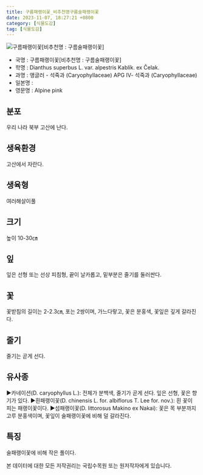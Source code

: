 ```yaml
---
title: 구름패랭이꽃_비추천명구름술패랭이꽃
date: 2023-11-07, 18:27:21 +0800
category: [식물도감]
tag: [식물도감]
---
```




![구름패랭이꽃[비추천명 : 구름술패랭이꽃]](http://www.nature.go.kr/fileUpload/plants/basic/Caryophyllaceae/Dianthus/9083/9083_1_th2.jpg)
- 국명 : 구름패랭이꽃[비추천명 : 구름술패랭이꽃]
- 학명 : Dianthus superbus L. var. alpestris Kablík. ex Čelak.
- 과명 : 앵글러 - 석죽과 (Caryophyllaceae) APG Ⅳ- 석죽과 (Caryophyllaceae)
- 일본명 : 
- 영문명 : Alpine pink


## 분포
우리 나라 북부 고산에 난다.
## 생육환경
고산에서 자란다.
## 생육형
여러해살이풀 
## 크기
높이 10-30㎝
## 잎
잎은 선형 또는 선상 피침형, 끝이 날카롭고, 밑부분은 줄기를 둘러싼다.
## 꽃
꽃받침의 길이는 2-2.3㎝, 포는 2쌍이며, 가느다랗고, 꽃은 분홍색, 꽃잎은 깊게 갈라진다.
## 줄기
줄기는 곧게 선다.
## 유사종
▶카네이션(D. caryophyllus L.): 전체가 분백색, 줄기가 곧게 선다. 잎은 선형, 꽃은 향기가 있다. ▶흰패랭이꽃(D. chinensis L. for. albiflorus T. Lee for. nov.): 흰 꽃이 피는 패랭이꽃이다.▶섬패랭이꽃(D. littorosus Makino ex Nakai): 꽃은 목 부분까지 고루 분홍색이며, 꽃잎이 술패랭이꽃에 비해 덜 갈라진다. 
## 특징
술패랭이꽃에 비해 작은 풀이다.






본 데이터에 대한 모든 저작권리는 국립수목원 또는 원저작자에게 있습니다.
